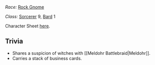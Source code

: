 *Race:* [Rock Gnome](http://dnd5e.wikidot.com/gnome)

*Class:* [Sorcerer](http://dnd5e.wikidot.com/sorcerer) 9, [Bard](http://dnd5e.wikidot.com/bard) 1

Character Sheet [here](https://www.dndbeyond.com/characters/109837133).

## Trivia
+ Shares a suspicion of witches with [[Meldohr Battlebraid|Meldohr]].
+ Carries a stack of business cards.